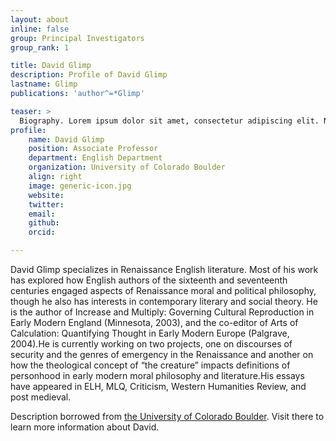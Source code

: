 ```yaml
---
layout: about
inline: false
group: Principal Investigators
group_rank: 1

title: David Glimp
description: Profile of David Glimp
lastname: Glimp
publications: 'author^=*Glimp'

teaser: >
  Biography. Lorem ipsum dolor sit amet, consectetur adipiscing elit. Nunc pretium ac nibh eget egestas. Vestibulum nisl eros, rutrum ac augue eget, elementum dapibus lacus. Etiam quis bibendum quam. Morbi consequat erat vitae tempus faucibus.
profile:
    name: David Glimp
    position: Associate Professor
    department: English Department 
    organization: University of Colorado Boulder 
    align: right
    image: generic-icon.jpg
    website: 
    twitter: 
    email: 
    github: 
    orcid: 

---
```


David Glimp specializes in Renaissance English literature. Most of his work has explored how English authors of the sixteenth and seventeenth centuries engaged aspects of Renaissance moral and political philosophy, though he also has interests in contemporary literary and social theory. He is the author of Increase and Multiply: Governing Cultural Reproduction in Early Modern England (Minnesota, 2003), and the co-editor of Arts of Calculation: Quantifying Thought in Early Modern Europe (Palgrave, 2004).He is currently working on two projects, one on discourses of security and the genres of emergency in the Renaissance and another on how the theological concept of “the creature” impacts definitions of personhood in early modern moral philosophy and literature.His essays have appeared in ELH, MLQ, Criticism, Western Humanities Review, and post medieval.

Description borrowed from [the University of Colorado Boulder](https://www.colorado.edu/english/david-glimp). Visit there to learn more information about David.
